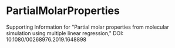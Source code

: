 # PartialMolarProperties
Supporting Information for "Partial molar properties from molecular simulation using multiple linear regression," DOI: 10.1080/00268976.2019.1648898
